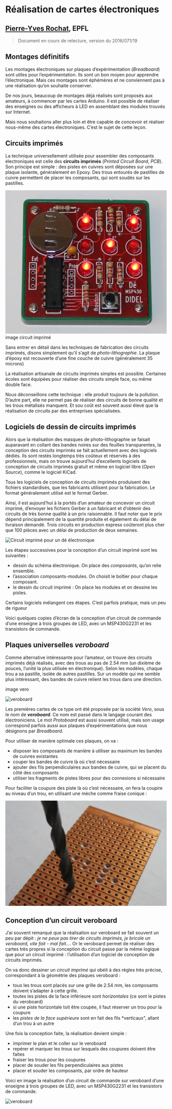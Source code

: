 **Réalisation de cartes électroniques**
===========================================

## [Pierre-Yves Rochat](mailto:pyr@pyr.ch), EPFL

> Document en cours de relecture, version du 2016/071/19


## Montages définitifs ##

Les montages électroniques sur plaques d’expérimentation (*Breadboard*) sont utiles pour l’expérimentation. Ils sont un bon moyen pour apprendre l’électronique. Mais ces montages sont éphémères et ne conviennent pas à une réalisation qu’on souhaite conserver.

De nos jours, beaucoup de montages déjà réalisés sont proposés aux amateurs, à commencer par les cartes Arduino. Il est possible de réaliser des enseignes ou des afficheurs à LED en assemblant des modules trouvés sur Internet.

Mais nous souhaitons aller plus loin et être capable de concevoir et réaliser nous-même des cartes électroniques. C’est le sujet de cette leçon.

## Circuits imprimés ##

La technique universellement utilisée pour assembler des composants électroniques est celle des **circuits imprimés** (*Printed Circuit Board*, *PCB*). Son principe est simple : des pistes en cuivres sont déposées sur une plaque isolante, généralement en Epoxy. Des trous entourés de pastilles de cuivre permettent de placer les composants, qui sont soudés sur les pastilles.

![Circuit imprimé](images/de-rouge.jpg "Circuit imprimé")
image circuit imprimé

Sans entrer en détail dans les techniques de fabrication des circuits imprimés, disons simplement qu’il s’agit de *photo-lithographie*. La plaque d’époxy est recouverte d’une fine couche de cuivre (généralement 35 microns)

La réalisation artisanale de circuits imprimés simples est possible. Certaines écoles sont équipées pour réaliser des circuits simple face, ou même double face.

Nous déconseillons cette technique : elle produit toujours de la pollution. D’autre part, elle ne permet pas de réaliser des circuits de bonne qualité et les trous métalisés manquent. Et sou coût est souvent aussi élevé que la réalisation de circuits par des entreprises spécialisées.

## Logiciels de dessin de circuits imprimés ##

Alors que la réalisation des masques de photo-lithographie se faisait auparavant en collant des bandes noires sur des feuilles transparentes, la conception des circuits imprimés se fait actuellement avec des logiciels dédiés. Ils sont restés longtemps très coûteux et réservés à des professionnels, mais on trouve aujourd’hui d’excellents logiciels de conception de circuits imprimés gratuit et même en logiciel libre (*Open Source*), comme le logiciel KiCad.

Tous les logiciels de conception de circuits imprimés produisent des fichiers standardisés, que les fabricants utilisent pour la fabrication. Le format généralement utilisé est le format Gerber.

Ainsi, il est aujourd’hui à la portés d’un amateur de concevoir un circuit imprimé, d’envoyer les fichiers Gerber à un fabricant et d’obtenir des circuits de très bonne qualité à un prix raisonnable. Il faut noter que le prix dépend principalement de la quantité produite et également du délai de livraison demandé. Trois circuits en production express coûteront plus cher que 100 pièces avec un délai de production de deux semaines.


![Circuit imprimé pour un dé électronique](images/de-el-pcb.jpg "Circuit imprimé pour un dé électronique")

Les étapes successives pour la conception d’un circuit imprimé sont les suivantes :

* dessin du schéma électronique. On place des *composants*, qu’on relie ensemble.
* l’association composants-modules. On choisit le boîtier pour chaque composant.
* le dessin du circuit imprimé : On place les modules et on dessine les pistes.

Certains logiciels mélangent ces étapes. C’est parfois pratique, mais un peu de rigueur

Voici quelques copies d’écran de la conception d’un circuit de commande d’une enseigne à trois groupes de LED, avec un MSP430G2231 et les transistors de commande.

## Plaques universelles *veroboard* ##

Comme alternative intéressante pour l’amateur, on trouve des circuits imprimés déjà réalisés, avec des trous au pas de 2.54 mm (un dixième de pouces, l’unité la plus utilisée en électronique). Selon les modèles, chaque trou a sa pastille, isolée de autres pastilles. Sur un modèle qui me semble plus intéressant, des bandes de cuivre relient les trous dans une direction.

image vero

![veroboard](images/vero.jpg "veroboard")

Les premières cartes de ce type ont été proposée par la société *Vero*, sous le nom de _**veroboard**_. Ce nom est passé dans le langage courant des électroniciens. Le mot *Protoboard* est aussi souvent utilisé, mais son usage correspond parfois aussi aux plaques d’expérimentations que nous désignons  par *Breadboard*.

Pour utiliser de manière optimale ces plaques, on va :

* disposer les composants de manière à utiliser au maximum les bandes de cuivres existantes
* couper les bandes de cuivre là où c’est nécessaire
* ajouter des fils perpendiculaires aux bandes de cuivre, qui se placent du côté des composants
* utiliser les fragments de pistes libres pour des connexions si nécessaire

Pour faciliter la coupure des piste là où c’est nécessaire, on fera la coupire au niveau d’un trou, en utilisant une mèche comme fraise conique :

![Coupure d’une piste par image fraisage d’un trou](images/vero-trous.jpg "Coupure d’une piste par image fraisage d’un trou")

## Conception d’un circuit veroboard ##

J’ai souvent remarqué que la réalisation sur veroboard se fait souvent un peu par dépit : *je ne peux pas tirer de circuits imprimés, je bricole un veroboard, vite fait - mal fait...*. Or le veroboard permet de réaliser des cartes très propres si la conception du circuit passe par la même logique que pour un circuit imprimé : l’utilisation d’un logiciel de conception de circuits imprimés.

On va donc dessiner un *circuit imprimé* qui obéit à des règles très précise, correspondant à la géométrie des plaques veroboard :

* tous les trous sont placés sur une grille de 2.54 mm, les composants doivent s’adapter à cette grille.
* toutes les pistes de la face inférieure sont *horizontales* (ce sont le pistes du veroboard)
* si une piste horizontale toit être coupée, il faut réserver un trou pour la coupure
* les *pistes de la face supérieure* sont en fait des fils *verticaux", allant d’un trou à un autre

Une fois la conception faite, la réalisation devient simple :
* imprimer le plan et le coller sur le veroboard
* repérer et marquer les trous sur lesquels des coupures doivent être faites
* fraiser les trous pour les coupures
* placer de souder les fils perpendiculaires aux  pistes
* placer et souder les composants, par ordre de hauteur

Voici en image la réalisation d’un circuit de commande sur veroboard d’une enseigne à trois groupes de LED, avec un MSP430G2231 et les transistors de commande.

![veroboard](images/vero-ens3.jpg "veroboard")



